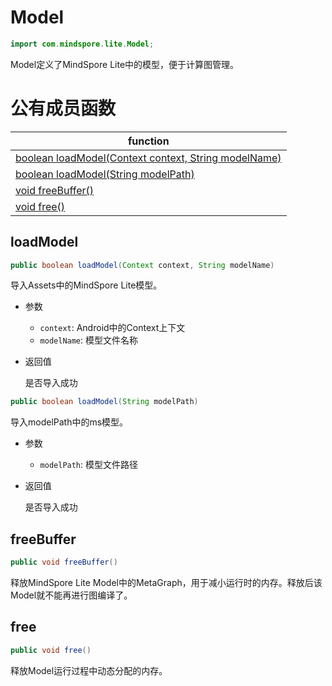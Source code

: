 # Model

```java
import com.mindspore.lite.Model;
```

Model定义了MindSpore Lite中的模型，便于计算图管理。

# 公有成员函数

| function                                                     |
| ------------------------------------------------------------ |
| [boolean loadModel(Context context, String modelName)](#load_model) |
| [boolean loadModel(String modelPath)](#load_model)           |
| [void freeBuffer()](#free_buffer)                            |
| [void free()](#free)                                         |

## loadModel

```java
public boolean loadModel(Context context, String modelName)
```

导入Assets中的MindSpore Lite模型。

- 参数

  - `context`: Android中的Context上下文
  - `modelName`: 模型文件名称

- 返回值

  是否导入成功

```java
public boolean loadModel(String modelPath)
```

导入modelPath中的ms模型。

- 参数

  - `modelPath`: 模型文件路径

- 返回值

  是否导入成功

## freeBuffer

```java
public void freeBuffer()
```

释放MindSpore Lite Model中的MetaGraph，用于减小运行时的内存。释放后该Model就不能再进行图编译了。

## free

```java
public void free()
```

释放Model运行过程中动态分配的内存。

